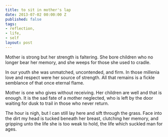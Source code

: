 ```yaml
---
title: to sit in mother's lap
date: 2013-07-02 00:00:00 Z
published: false
tags:
- reflection,
- life,
- self
layout: post
---
```


Mother is strong but her strength is faltering. She bore children who no longer bear her memory, and she weeps for those she used to cradle.

In our youth she was unmatched, uncontended, and firm. In those millenia love and respect were her source of strength. All that remains is a fickle semblance of that once eternal flame.

Mother is one who gives without receiving. Her children are well and that is enough. It is the sad fate of a mother neglected, who is left by the door waiting for dusk to trail in those who never return.

The hour is nigh, but I can still lay here and sift through the grass. Face into the dirt my head is tucked beneath her breast, clutching her memory, and gripping unto the life she is too weak to hold, the life which suckled man for ages.
